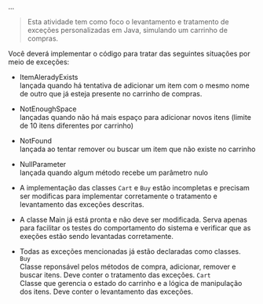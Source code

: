 ...
> Esta atividade tem como foco o levantamento e tratamento de exceções personalizadas em Java, simulando um carrinho de compras.

Você deverá implementar o código para tratar das seguintes situações por meio de exceções:

- ItemAleradyExists \
    lançada quando há tentativa de adicionar um item com o mesmo nome de outro que já esteja presente no carrinho de compras.
- NotEnoughSpace \
    lançadas quando não há mais espaço para adicionar novos itens (limite de 10 itens diferentes por carrinho)
- NotFound \
    lançada ao tentar remover ou buscar um item que não existe no carrinho
- NullParameter \
    lançada quando algum método recebe um parâmetro nulo

- A implementação das classes `Cart` e `Buy` estão incompletas e precisam ser modificas para implementar corretamente o tratamento e levantamento das exceções descritas.
- A classe Main já está pronta e não deve ser modificada. Serva apenas para facilitar os testes do comportamento do sistema e verificar que as exeções estão sendo levantadas corretamente.
- Todas as exceções mencionadas já estão declaradas como classes. 
\
`Buy` \
Classe reponsável pelos métodos de compra, adicionar, remover e buscar itens. Deve conter o tratamento das exceções.
`Cart` \
Classe que gerencia o estado do carrinho e a lógica de manipulação dos itens. Deve conter o
levantamento das exceções.

